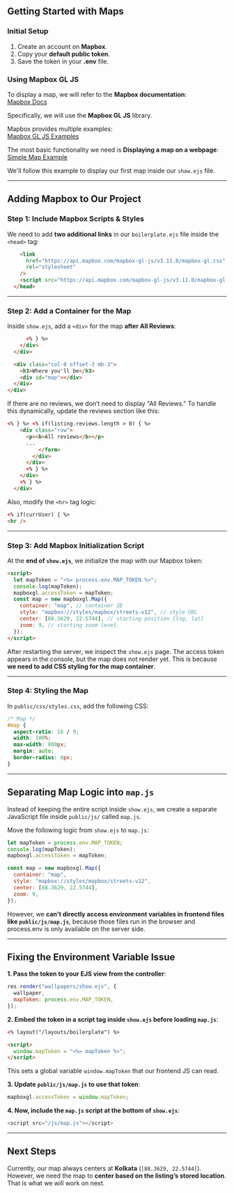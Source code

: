 ## **Getting Started with Maps**

### **Initial Setup**

1. Create an account on **Mapbox**.
2. Copy your **default public token**.
3. Save the token in your **.env** file.

### **Using Mapbox GL JS**

To display a map, we will refer to the **Mapbox documentation**:  
[Mapbox Docs](https://docs.mapbox.com/)

Specifically, we will use the **Mapbox GL JS** library.

Mapbox provides multiple examples:  
[Mapbox GL JS Examples](https://docs.mapbox.com/mapbox-gl-js/example/)

The most basic functionality we need is **Displaying a map on a webpage**:  
[Simple Map Example](https://docs.mapbox.com/mapbox-gl-js/example/simple-map/)

We'll follow this example to display our first map inside our `show.ejs` file.

---

## **Adding Mapbox to Our Project**

### **Step 1: Include Mapbox Scripts & Styles**

We need to add **two additional links** in our `boilerplate.ejs` file inside the `<head>` tag:

```html
    <link
      href="https://api.mapbox.com/mapbox-gl-js/v3.11.0/mapbox-gl.css"
      rel="stylesheet"
    />
    <script src="https://api.mapbox.com/mapbox-gl-js/v3.11.0/mapbox-gl.js"></script>
  </head>
```

---

### **Step 2: Add a Container for the Map**

Inside `show.ejs`, add a `<div>` for the map **after All Reviews**:

```html
      <% } %>
    </div>
  </div>

  <div class="col-8 offset-3 mb-3">
    <h3>Where you'll be</h3>
    <div id="map"></div>
  </div>
</div>
```

If there are no reviews, we don’t need to display "All Reviews." To handle this dynamically, update the reviews section like this:

```html
<% } %> <% if(listing.reviews.length > 0) { %>
    <div class="row">
      <p><b>All reviews</b></p>
      ...
          </form>
        </div>
      </div>
      <% } %>
    </div>
    <% } %>
  </div>
```

Also, modify the `<hr>` tag logic:

```html
<% if(currUser) { %>
<hr />
```

---

### **Step 3: Add Mapbox Initialization Script**

At the **end of `show.ejs`**, we initialize the map with our Mapbox token:

```html
<script>
  let mapToken = "<%= process.env.MAP_TOKEN %>";
  console.log(mapToken);
  mapboxgl.accessToken = mapToken;
  const map = new mapboxgl.Map({
    container: "map", // container ID
    style: "mapbox://styles/mapbox/streets-v12", // style URL
    center: [88.3629, 22.5744], // starting position [lng, lat]
    zoom: 9, // starting zoom level
  });
</script>
```

After restarting the server, we inspect the `show.ejs` page. The access token appears in the console, but the map does not render yet. This is because **we need to add CSS styling for the map container**.

---

### **Step 4: Styling the Map**

In `public/css/styles.css`, add the following CSS:

```css
/* Map */
#map {
  aspect-ratio: 16 / 9;
  width: 100%;
  max-width: 800px;
  margin: auto;
  border-radius: 8px;
}
```

---

## **Separating Map Logic into `map.js`**

Instead of keeping the entire script inside `show.ejs`, we create a separate JavaScript file inside `public/js/` called `map.js`.

Move the following logic from `show.ejs` to `map.js`:

```js
let mapToken = process.env.MAP_TOKEN;
console.log(mapToken);
mapboxgl.accessToken = mapToken;

const map = new mapboxgl.Map({
  container: "map",
  style: "mapbox://styles/mapbox/streets-v12",
  center: [88.3629, 22.5744],
  zoom: 9,
});
```

However, we **can't directly access environment variables in frontend files like `public/js/map.js`**, because those files run in the browser and process.env is only available on the server side.

---

## **Fixing the Environment Variable Issue**

**1. Pass the token to your EJS view from the controller**:

```js
res.render("wallpapers/show.ejs", {
  wallpaper,
  mapToken: process.env.MAP_TOKEN,
});
```

**2. Embed the token in a script tag inside `show.ejs` before loading `map.js`**:

```html
<% layout("/layouts/boilerplate") %>

<script>
  window.mapToken = "<%= mapToken %>";
</script>
```

This sets a global variable `window.mapToken` that our frontend JS can read.

**3. Update `public/js/map.js` to use that token**:

```js
mapboxgl.accessToken = window.mapToken;
```

**4. Now, include the `map.js` script at the bottom of `show.ejs`**:

```js
<script src="/js/map.js"></script>
```

---

## **Next Steps**

Currently, our map always centers at **Kolkata** (`[88.3629, 22.5744]`). However, we need the map to **center based on the listing’s stored location**. That is what we will work on next.
